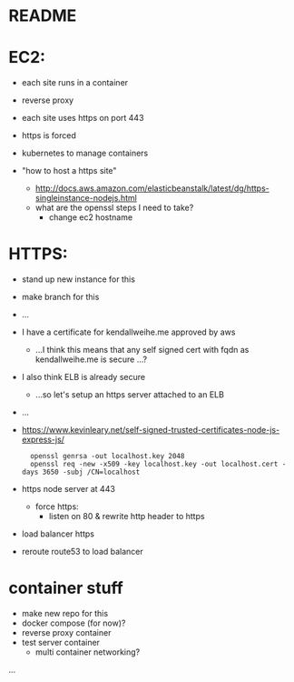 # README

# EC2:
  - each site runs in a container
  - reverse proxy
  - each site uses https on port 443
  - https is forced
  - kubernetes to manage containers

  - "how to host a https site"
    - http://docs.aws.amazon.com/elasticbeanstalk/latest/dg/https-singleinstance-nodejs.html
    - what are the openssl steps I need to take?
      - change ec2 hostname

# HTTPS:
  - stand up new instance for this
  - make branch for this
  - ...

  - I have a certificate for kendallweihe.me approved by aws
    - ...I think this means that any self signed cert with fqdn as
        kendallweihe.me is secure ...?
  - I also think ELB is already secure
    - ...so let's setup an https server attached to an ELB

  - ...
  - https://www.kevinleary.net/self-signed-trusted-certificates-node-js-express-js/
    ```
      openssl genrsa -out localhost.key 2048
      openssl req -new -x509 -key localhost.key -out localhost.cert -days 3650 -subj /CN=localhost
    ```

  - https node server at 443
    - force https:
      - listen on 80 & rewrite http header to https
  - load balancer https
  - reroute route53 to load balancer

# container stuff
  - make new repo for this
  - docker compose (for now)?
  - reverse proxy container
  - test server container
    - multi container networking?






...
